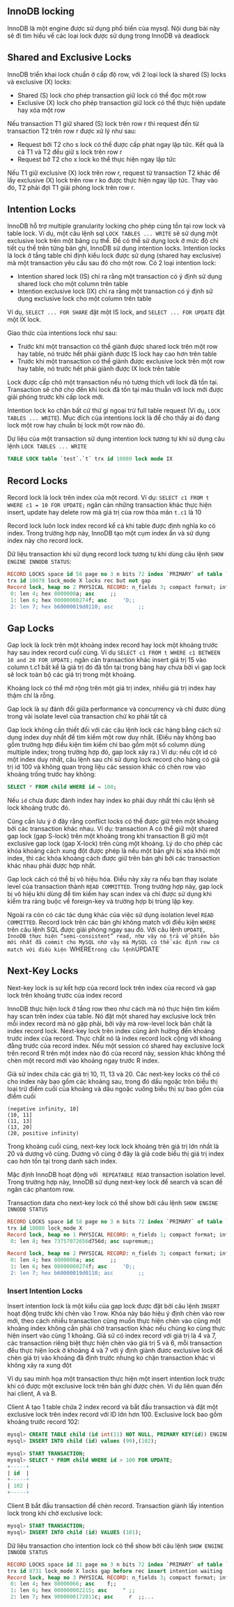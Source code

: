 ## InnoDB locking
InnoDB là một engine được sử dụng phố biến của mysql. Nội dung bài này sẽ đi tìm hiểu về các loại lock được sử dụng trong InnoDB và deadlock

## Shared and Exclusive Locks
InnoDB triển khai lock chuẩn ở cấp độ row, với 2 loại lock là  shared (S) locks và exclusive (X) locks:
+ Shared (S) lock cho phép transaction giữ lock có thể đọc một row
+ Exclusive (X) lock cho phép transaction giữ lock có thể thực hiện update hay xóa một row

Nếu transaction T1 giữ  shared (S) lock trên row r thì request đến từ transaction T2 trên row r được xử lý như sau:
+ Request bởi T2 cho s lock có thể được cấp phát ngay lập tức. Kết quả là cả T1 và T2 đều giữ s lock trên row r
+ Request bở T2 cho x lock ko thể thực hiện ngay lập tức

Nếu T1 giữ exclusive (X) lock trên row r, request từ transaction T2 khác để lấy exclusive (X) lock trên row r ko được thực hiện ngay lập tức. Thay vào đó, T2
phải đợi T1 giải phóng lock trên row r.

## Intention Locks
InnoDB hỗ trợ multiple granularity locking cho phép cùng tồn tại row lock và table lock. Ví dụ, một câu lệnh sql `LOCK TABLES ... WRITE` sẽ sử dụng một
exclusive lock trên một bảng cụ thể. Để có thể sử dụng lock ở mức độ chi tiết cụ thể trên từng bản ghi, InnoDB sử dụng intention locks. Intention locks là lock
ở tầng table chỉ định kiểu lock được sử dụng (shared hay exclusive) mà một transaction yêu cầu sau đó cho một row. Có 2 loại intention lock:
+ Intention shared lock (IS) chỉ ra rằng một transaction có ý định sử dụng shared lock cho một column trên table
+ Intention exclusive lock (IX) chỉ ra rằng một transaction có ý định sử dụng exclusive lock cho một column trên table

Ví dụ, `SELECT ... FOR SHARE` đặt một IS lock, and `SELECT ... FOR UPDATE` đặt một IX lock.

Giao thức của intentions lock như sau:
+ Trước khi một transaction có thể giành được shared lock trên một row hay table, nó trước hết phải giành được IS lock hay cao hơn trên table
+ Trước khi một transaction có thể giành được exclusive lock trên một row hay table, nó trước hết phải giành được IX lock trên table

Lock được cấp chô một transaction nếu nó tương thích với lock đã tồn tại. Transaction sẽ chờ cho đến khi lock đã tồn tại mâu thuẫn với lock mới được giải phóng
trước khi cấp lock mới.

Intention lock ko chặn bất cứ thứ gì ngoại trừ full table request (Ví dụ, `LOCK TABLES ... WRITE`). Mục đích của intentions lock là để cho thấy ai đó đang lock một
row hay chuẩn bị lock một row nào đó.

Dự liệu của một transaction sử dụng intention lock tương tự khi sử dụng câu lệnh `LOCK TABLES ... WRITE`
```sql
TABLE LOCK table `test`.`t` trx id 10080 lock mode IX
```

## Record Locks
Record lock là lock trên index của một record. Ví dụ: `SELECT c1 FROM t WHERE c1 = 10 FOR UPDATE;` ngăn cản những transaction khác thực hiện insert, update hay
delete row mà giá trị của row thỏa mãn `t.c1` là 10

Record lock luôn lock index record kể cả khi table được định nghĩa ko có index. Trong trường hợp này, InnoDB tạo một cụm index ẩn và sử dụng index này cho record
lock.

Dữ liệu transaction khi sử dụng record lock tương tự khi dùng câu lệnh `SHOW ENGINE INNODB STATUS`:
```sql
RECORD LOCKS space id 58 page no 3 n bits 72 index `PRIMARY` of table `test`.`t`
trx id 10078 lock_mode X locks rec but not gap
Record lock, heap no 2 PHYSICAL RECORD: n_fields 3; compact format; info bits 0
 0: len 4; hex 8000000a; asc     ;;
 1: len 6; hex 00000000274f; asc     'O;;
 2: len 7; hex b60000019d0110; asc        ;;
```

## Gap Locks
Gap lock là lock trên một khoảng index record hay lock một khoảng trước hay sau index record cuối cùng. Ví dụ `SELECT c1 FROM t WHERE c1 BETWEEN 10 and 20 FOR UPDATE;`
ngăn cản transaction khác insert giá trị 15 vào column t.c1 bất kể là giá trị đó đã tồn tại trong bảng hay chưa bởi vì gap lock sẽ lock toàn bộ các giá trị
trong một khoảng.

Khoảng lock có thể mở rộng trên một giá trị index, nhiều giá trị index hay thậm chí là rỗng.

Gap lock là sự đánh đổi giữa performance và concurrency và chỉ đươc dùng trong vài isolate level của transaction chứ ko phải tất cả

Gap lock không cần thiết đối với các câu lệnh lock các hàng bằng cách sử dụng index duy nhất để tìm kiếm một row duy nhất. (Điều này không bao gồm trường hợp
điều kiện tìm kiếm chỉ bao gồm một số column dùng multiple index; trong trường hợp đó, gap lock xảy ra.)
Ví dụ: nếu cột id có một index duy nhất, câu lệnh sau chỉ sử dụng lock record cho hàng có giá trị id 100 và không quan trọng liệu các session
khác có chèn row vào khoảng trống trước hay không:

```sql
SELECT * FROM child WHERE id = 100;
```
Nếu `id` chưa được đánh index hay index ko phải duy nhất thì câu lệnh sẽ lock khoảng trước đó.

Cũng cần lưu ý ở đây rằng conflict locks có thể được giữ trên một khoảng bởi các transaction khác nhau. Ví dụ: transaction A có thể giữ một shared gap lock (gap S-lock) trên một khoảng trong khi transaction B giữ một exclusive gap lock (gap X-lock) trên cùng một khoảng. Lý do cho phép các khóa khoảng cách xung đột được phép là nếu một bản ghi bị xóa khỏi một index,
thì các khóa khoảng cách được giữ trên bản ghi bởi các transaction khác nhau phải được hợp nhất.

Gap lock cách có thể bị vô hiệu hóa. Điều này xảy ra nếu bạn thay isolate level của transaction thành `READ COMMITTED`. Trong trường hợp này, gap lock bị vô
hiệu khi dùng để tìm kiếm hay scan index và chỉ được sử dụng khi kiểm tra ràng buộc về  foreign-key và trường hợp bị trùng lặp key.

Ngoài ra còn có các tác dụng khác của việc sử dụng isolation level `READ COMMITTED`. Record lock trên các bản ghi không match với điều kiện `WHERE` trên câu lệnh
SQL được giải phóng ngay sau đó. Với câu lệnh `UPDATE, InnoDB thực hiện “semi-consistent” read, như vậy nó trả về phiên bản mới nhất đã commit cho MySQL nhờ vậy
mà MySQL có thể xác định row có match với điều kiện `WHERE` trong câu lệnh `UPDATE`

## Next-Key Locks

Next-key lock is sự kết hợp của record lock trên index của record và gap lock trên khoảng trước của index record

InnoDB thực hiện lock ở tầng row theo như cách mà nó thực hiện tìm kiếm hay scan trên index của table. Nó đặt một shared hay exclusive lock trên mỗi index record
mà nó gặp phải, bởi vậy mà row-level lock bản chất là index record lock. Next-key lock trên index cũng ảnh hưởng đến khoảng trước index của record. Thực chất nó
là index record lock cộng với khoảng đằng trước của record index. Nếu một session có shared hay exclusive lock trên record R trên một index nào đó của record này,
session khác không thể chèn  một record mới vào khoảng ngay trước R index.

Giả sử index chứa các giá trị 10, 11, 13 và 20. Các next-key locks có thể có cho index này bao gồm các khoảng sau, trong đó dấu ngoặc tròn biểu thị loại trừ
điểm cuối của khoảng và dấu ngoặc vuông biểu thị sự bao gồm của điểm cuối

```
(negative infinity, 10]
(10, 11]
(11, 13]
(13, 20]
(20, positive infinity)
```
Trong khoảng cuối cùng, next-key lock lock khoảng trên giá trị lớn nhất là 20 và dương vô cùng. Dương vô cùng ở đây là giả code biểu thị giá trị index cao hơn
tồn tại trong danh sách index.

Mặc định InnoDB hoạt động với ` REPEATABLE READ` transaction isolation level. Trong trường hợp này, InnoDB sử dụng next-key lock để search và scan để ngăn
các phantom row.

Transaction data cho next-key lock có thể show bởi câu lệnh `SHOW ENGINE INNODB STATUS`

```sql
RECORD LOCKS space id 58 page no 3 n bits 72 index `PRIMARY` of table `test`.`t`
trx id 10080 lock_mode X
Record lock, heap no 1 PHYSICAL RECORD: n_fields 1; compact format; info bits 0
 0: len 8; hex 73757072656d756d; asc supremum;;

Record lock, heap no 2 PHYSICAL RECORD: n_fields 3; compact format; info bits 0
 0: len 4; hex 8000000a; asc     ;;
 1: len 6; hex 00000000274f; asc     'O;;
 2: len 7; hex b60000019d0110; asc        ;;
```

### Insert Intention Locks
Insert intention lock là một kiểu của gap lock được đặt bởi câu lệnh `INSERT` hoạt động trước khi chèn vào 1 row. Khóa này báo hiệu ý định chèn vào row mới,
theo cách nhiều transaction cùng muốn thực hiện chèn vào cũng một khoảng index không cần phải chờ transaction khác nếu chúng ko cùng thực hiện insert vào cùng
1 khoảng. Giả sử có index record với giá trị là 4 và 7, các transaction riêng biệt thực hiện chèn vào giá trị 5 và 6, mỗi transaction đều thực hiện lock ở
khoảng 4 và 7 với ý định giành đươc exclusive lock để chèn giá trị vào khoảng đã định trước nhưng ko chặn transaction khác vì không xảy ra xung đột

Ví dụ sau minh họa một transaction thực hiện một insert intention lock trước khi có được một exclusive lock trên bản ghi được chèn.
Ví dụ liên quan đến hai client, A và B.

Client A tạo 1 table chứa 2 index record và bắt đầu transaction và đặt một exclusive lock trên index record với ID lớn hơn 100. Exclusive lock bao gồm
khoảng trước record 102:
```sql
mysql> CREATE TABLE child (id int(11) NOT NULL, PRIMARY KEY(id)) ENGINE=InnoDB;
mysql> INSERT INTO child (id) values (90),(102);

mysql> START TRANSACTION;
mysql> SELECT * FROM child WHERE id > 100 FOR UPDATE;
+-----+
| id  |
+-----+
| 102 |
+-----+
```

Client B bắt đầu transaction để chèn record. Transaction giành lấy intention lock trong khi chờ exclusive lock:

```sql
mysql> START TRANSACTION;
mysql> INSERT INTO child (id) VALUES (101);
```
Dữ liệu transaction cho intention lock có thể show bởi câu lệnh `SHOW ENGINE INNODB STATUS`
```sql
RECORD LOCKS space id 31 page no 3 n bits 72 index `PRIMARY` of table `test`.`child`
trx id 8731 lock_mode X locks gap before rec insert intention waiting
Record lock, heap no 3 PHYSICAL RECORD: n_fields 3; compact format; info bits 0
 0: len 4; hex 80000066; asc    f;;
 1: len 6; hex 000000002215; asc     " ;;
 2: len 7; hex 9000000172011c; asc     r  ;;...
```
